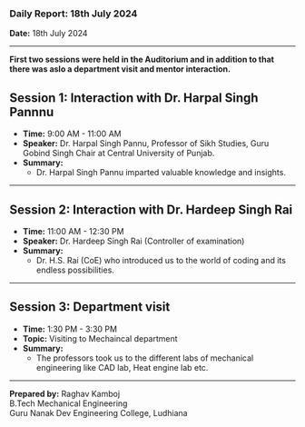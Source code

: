 ### Daily Report: 18th July 2024

**Date:** 18th July 2024

---

**First two sessions were held in the Auditorium and in addition to that there was aslo a department visit and mentor interaction.**

## Session 1: Interaction with Dr. Harpal Singh Pannnu
- **Time:** 9:00 AM - 11:00 AM
- **Speaker:** Dr. Harpal Singh Pannu, Professor of Sikh Studies, Guru Gobind Singh Chair at Central University of Punjab.
- **Summary:**
  - Dr. Harpal Singh Pannu  imparted valuable knowledge and insights.

---

## Session 2: Interaction with Dr. Hardeep Singh Rai
- **Time:** 11:00 AM - 12:30 PM
- **Speaker:** Dr. Hardeep Singh Rai (Controller of examination) 
- **Summary:**
  - Dr. H.S. Rai (CoE) who introduced us to the world of coding and its endless possibilities.

---

## Session 3: Department visit
- **Time:** 1:30 PM - 3:30 PM
- **Topic:**  Visiting to Mechaincal department 
- **Summary:**
  - The professors took us to the different labs of mechanical engineering like CAD lab, Heat engine lab etc.

---

**Prepared by:**
Raghav Kamboj  
B.Tech Mechanical Engineering  
Guru Nanak Dev Engineering College, Ludhiana

